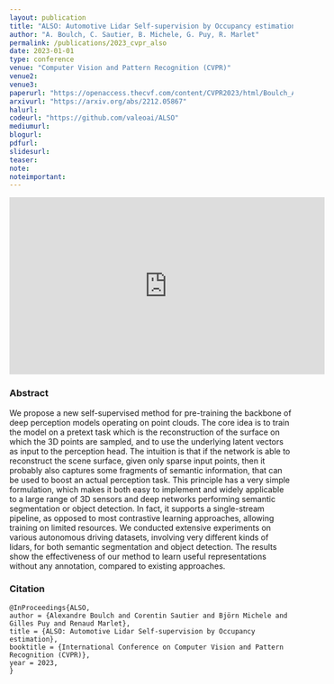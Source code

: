 ```yaml
---
layout: publication
title: "ALSO: Automotive Lidar Self-supervision by Occupancy estimation"
author: "A. Boulch, C. Sautier, B. Michele, G. Puy, R. Marlet"
permalink: /publications/2023_cvpr_also
date: 2023-01-01
type: conference
venue: "Computer Vision and Pattern Recognition (CVPR)"
venue2: 
venue3:
paperurl: "https://openaccess.thecvf.com/content/CVPR2023/html/Boulch_ALSO_Automotive_Lidar_Self-Supervision_by_Occupancy_Estimation_CVPR_2023_paper.html"
arxivurl: "https://arxiv.org/abs/2212.05867"
halurl: 
codeurl: "https://github.com/valeoai/ALSO"
mediumurl: 
blogurl: 
pdfurl: 
slidesurl: 
teaser:
note:
noteimportant: 
---
```


<iframe width="560" height="315" src="https://www.youtube.com/embed/GGIBKlMvphw" title="YouTube video player" frameborder="0" allow="accelerometer; autoplay; clipboard-write; encrypted-media; gyroscope; picture-in-picture; web-share" allowfullscreen></iframe>



### Abstract

We propose a new self-supervised method for pre-training the backbone of deep perception models operating on point clouds. The core idea is to train the model on a pretext task which is the reconstruction of the surface on which the 3D points are sampled, and to use the underlying latent vectors as input to the perception head. The intuition is that if the network is able to reconstruct the scene surface, given only sparse input points, then it probably also captures some fragments of semantic information, that can be used to boost an actual perception task. This principle has a very simple formulation, which makes it both easy to implement and widely applicable to a large range of 3D sensors and deep networks performing semantic segmentation or object detection. In fact, it supports a single-stream pipeline, as opposed to most contrastive learning approaches, allowing training on limited resources. We conducted extensive experiments on various autonomous driving datasets, involving very different kinds of lidars, for both semantic segmentation and object detection. The results show the effectiveness of our method to learn useful representations without any annotation, compared to existing approaches.


### Citation


```
@InProceedings{ALSO,
author = {Alexandre Boulch and Corentin Sautier and Björn Michele and Gilles Puy and Renaud Marlet},
title = {ALSO: Automotive Lidar Self-supervision by Occupancy estimation},
booktitle = {International Conference on Computer Vision and Pattern Recognition (CVPR)},
year = 2023,
}
```
